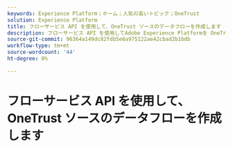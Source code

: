 ```yaml
---
keywords: Experience Platform；ホーム；人気の高いトピック；OneTrust
solution: Experience Platform
title: フローサービス API を使用して、OneTrust ソースのデータフローを作成します
description: フローサービス API を使用してAdobe Experience Platformを OneTrust に接続する方法を説明します。
source-git-commit: 96364a149dc82fdb5e6a975122ae42cbad2b1bdb
workflow-type: tm+mt
source-wordcount: '44'
ht-degree: 0%

---
```


# フローサービス API を使用して、OneTrust ソースのデータフローを作成します
